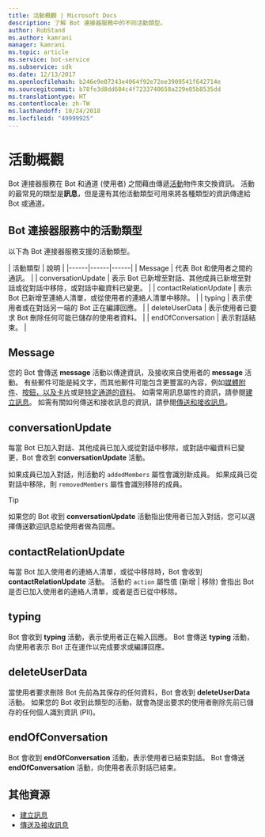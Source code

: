 ```yaml
---
title: 活動概觀 | Microsoft Docs
description: 了解 Bot 連接器服務中的不同活動類型。
author: RobStand
ms.author: kamrani
manager: kamrani
ms.topic: article
ms.service: bot-service
ms.subservice: sdk
ms.date: 12/13/2017
ms.openlocfilehash: b246e9e07243e4064f92e72ee3909541f642714e
ms.sourcegitcommit: b78fe3d8dd604c4f7233740658a229e85b8535dd
ms.translationtype: HT
ms.contentlocale: zh-TW
ms.lasthandoff: 10/24/2018
ms.locfileid: "49999925"
---
```

# <a name="activities-overview"></a>活動概觀

Bot 連接器服務在 Bot 和通道 (使用者) 之間藉由傳遞[活動][Activity]物件來交換資訊。 活動的最常見的類型是**訊息**，但是還有其他活動類型可用來將各種類型的資訊傳達給 Bot 或通道。 

## <a name="activity-types-in-the-bot-connector-service"></a>Bot 連接器服務中的活動類型

以下為 Bot 連接器服務支援的活動類型。

| 活動類型 | 說明 |
|------|------|------|
| Message | 代表 Bot 和使用者之間的通訊。 |
| conversationUpdate | 表示 Bot 已新增至對話、其他成員已新增至對話或從對話中移除，或對話中繼資料已變更。 |
| contactRelationUpdate | 表示 Bot 已新增至連絡人清單，或從使用者的連絡人清單中移除。 |
| typing | 表示使用者或在對話另一端的 Bot 正在編譯回應。 | 
| deleteUserData | 表示使用者已要求 Bot 刪除任何可能已儲存的使用者資料。 |
| endOfConversation | 表示對話結束。 |

## <a name="message"></a>Message

您的 Bot 會傳送 **message** 活動以傳達資訊，及接收來自使用者的 **message** 活動。 有些郵件可能是純文字，而其他郵件可能包含更豐富的內容，例如[媒體附件](bot-framework-rest-connector-add-media-attachments.md)、[按鈕，以及卡片](bot-framework-rest-connector-add-rich-cards.md)或是[特定通道的資料](bot-framework-rest-connector-channeldata.md)。 如需常用訊息屬性的資訊，請參閱[建立訊息](bot-framework-rest-connector-create-messages.md)。 如需有關如何傳送和接收訊息的資訊，請參閱[傳送和接收訊息](bot-framework-rest-connector-send-and-receive-messages.md)。 

## <a name="conversationupdate"></a>conversationUpdate

每當 Bot 已加入對話、其他成員已加入或從對話中移除，或對話中繼資料已變更，Bot 會收到 **conversationUpdate** 活動。 

如果成員已加入對話，則活動的 `addedMembers` 屬性會識別新成員。 如果成員已從對話中移除，則 `removedMembers` 屬性會識別移除的成員。 

> [!TIP]
> 如果您的 Bot 收到 **conversationUpdate** 活動指出使用者已加入對話，您可以選擇傳送歡迎訊息給使用者做為回應。 

## <a name="contactrelationupdate"></a>contactRelationUpdate

每當 Bot 加入使用者的連絡人清單，或從中移除時，Bot 會收到 **contactRelationUpdate** 活動。 活動的 `action` 屬性值 (新增 | 移除) 會指出 Bot 是否已加入使用者的連絡人清單，或者是否已從中移除。

## <a name="typing"></a>typing

Bot 會收到 **typing** 活動，表示使用者正在輸入回應。 Bot 會傳送 **typing** 活動，向使用者表示 Bot 正在運作以完成要求或編譯回應。 

## <a name="deleteuserdata"></a>deleteUserData

當使用者要求刪除 Bot 先前為其保存的任何資料，Bot 會收到 **deleteUserData** 活動。 如果您的 Bot 收到此類型的活動，就會為提出要求的使用者刪除先前已儲存的任何個人識別資訊 (PII)。

## <a name="endofconversation"></a>endOfConversation 

Bot 會收到 **endOfConversation** 活動，表示使用者已結束對話。 Bot 會傳送 **endOfConversation** 活動，向使用者表示對話已結束。 

## <a name="additional-resources"></a>其他資源

- [建立訊息](bot-framework-rest-connector-create-messages.md)
- [傳送及接收訊息](bot-framework-rest-connector-send-and-receive-messages.md)

[Activity]: bot-framework-rest-connector-api-reference.md#activity-object